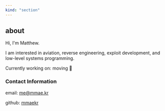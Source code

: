 ```yaml
---
kind: "section"
---
```


## about

Hi, I'm Matthew.

I am interested in aviation, reverse engineering, exploit development, and low-level systems programming.

Currently working on: moving 🚚


### Contact Information

email: <a href="mailto:me@mmae.kr">me@mmae.kr</a>

github: <a href="https://github.com/mmaekr">mmaekr</a>
